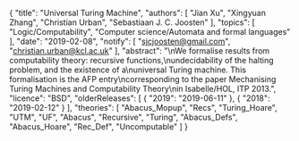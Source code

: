 {
    "title": "Universal Turing Machine",
    "authors": [
        "Jian Xu",
        "Xingyuan Zhang",
        "Christian Urban",
        "Sebastiaan J. C. Joosten"
    ],
    "topics": [
        "Logic/Computability",
        "Computer science/Automata and formal languages"
    ],
    "date": "2019-02-08",
    "notify": [
        "sjcjoosten@gmail.com",
        "christian.urban@kcl.ac.uk"
    ],
    "abstract": "\nWe formalise results from computability theory: recursive functions,\nundecidability of the halting problem, and the existence of a\nuniversal Turing machine. This formalisation is the AFP entry\ncorresponding to the paper Mechanising Turing Machines and Computability Theory\nin Isabelle/HOL, ITP 2013.",
    "licence": "BSD",
    "olderReleases": [
        {
            "2019": "2019-06-11"
        },
        {
            "2018": "2019-02-12"
        }
    ],
    "theories": [
        "Abacus_Mopup",
        "Recs",
        "Turing_Hoare",
        "UTM",
        "UF",
        "Abacus",
        "Recursive",
        "Turing",
        "Abacus_Defs",
        "Abacus_Hoare",
        "Rec_Def",
        "Uncomputable"
    ]
}